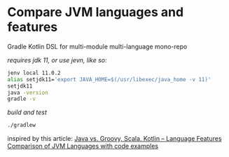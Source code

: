 # Compare JVM languages and features
Gradle Kotlin DSL for multi-module multi-language mono-repo
 
_requires jdk 11, or use jevn, like so:_

```bash
jenv local 11.0.2
alias setjdk11='export JAVA_HOME=$(/usr/libexec/java_home -v 11)'
setjdk11
java -version
gradle -v
```

_build and test_

```bash
./gradlew
```

inspired by this article: [Java vs. Groovy, Scala, Kotlin – Language Features Comparison of JVM Languages with code examples](http://itsallbinary.com/java-vs-groovy-scala-kotlin-code-comparison-of-jvm-languages/)
